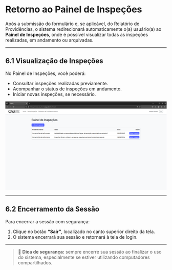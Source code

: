 # Retorno ao Painel de Inspeções

Após a submissão do formulário e, se aplicável, do Relatório de Providências, o sistema redirecionará automaticamente o(a) usuário(a) ao **Painel de Inspeções**, onde é possível visualizar todas as inspeções realizadas, em andamento ou arquivadas.

---

## 6.1 Visualização de Inspeções

No Painel de Inspeções, você poderá:

- Consultar inspeções realizadas previamente.
- Acompanhar o status de inspeções em andamento.
- Iniciar novas inspeções, se necessário.

![Exemplo do painel de inspeções](./assets/painel-inspecoes.png)

---

## 6.2 Encerramento da Sessão

Para encerrar a sessão com segurança:

1. Clique no botão **“Sair”**, localizado no canto superior direito da tela.
2. O sistema encerrará sua sessão e retornará à tela de login.

---

> 🔐 **Dica de segurança:** sempre encerre sua sessão ao finalizar o uso do sistema, especialmente se estiver utilizando computadores compartilhados.
